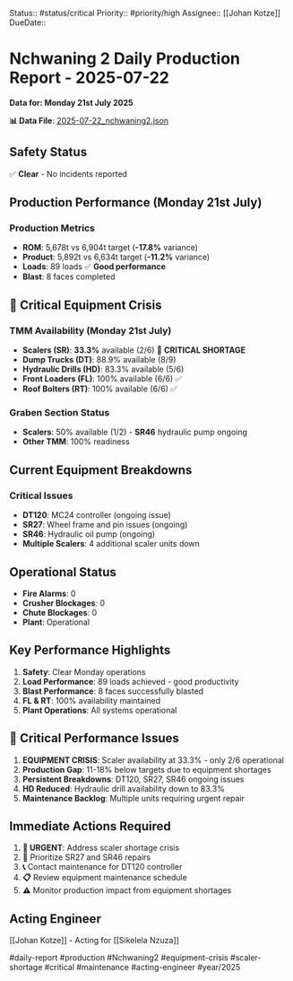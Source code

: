 Status:: #status/critical
Priority:: #priority/high
Assignee:: [[Johan Kotze]]
DueDate::

# Nchwaning 2 Daily Production Report - 2025-07-22
**Data for: Monday 21st July 2025**

**📊 Data File**: [2025-07-22_nchwaning2.json](data/2025-07-22_nchwaning2.json)

## Safety Status
✅ **Clear** - No incidents reported

## Production Performance (Monday 21st July)

### Production Metrics
- **ROM**: 5,678t vs 6,904t target (**-17.8%** variance)
- **Product**: 5,892t vs 6,634t target (**-11.2%** variance)
- **Loads**: 89 loads ✅ **Good performance**
- **Blast**: 8 faces completed

## 🚨 Critical Equipment Crisis

### TMM Availability (Monday 21st July)
- **Scalers (SR)**: **33.3%** available (2/6) 🔴 **CRITICAL SHORTAGE**
- **Dump Trucks (DT)**: 88.9% available (8/9)
- **Hydraulic Drills (HD)**: 83.3% available (5/6)
- **Front Loaders (FL)**: 100% available (6/6) ✅
- **Roof Bolters (RT)**: 100% available (6/6) ✅

### Graben Section Status
- **Scalers**: 50% available (1/2) - **SR46** hydraulic pump ongoing
- **Other TMM**: 100% readiness

## Current Equipment Breakdowns

### Critical Issues
- **DT120**: MC24 controller (ongoing issue)
- **SR27**: Wheel frame and pin issues (ongoing)
- **SR46**: Hydraulic oil pump (ongoing)
- **Multiple Scalers**: 4 additional scaler units down

## Operational Status
- **Fire Alarms**: 0
- **Crusher Blockages**: 0  
- **Chute Blockages**: 0
- **Plant**: Operational

## Key Performance Highlights
1. **Safety**: Clear Monday operations
2. **Load Performance**: 89 loads achieved - good productivity
3. **Blast Performance**: 8 faces successfully blasted
4. **FL & RT**: 100% availability maintained
5. **Plant Operations**: All systems operational

## 🔴 Critical Performance Issues
1. **EQUIPMENT CRISIS**: Scaler availability at 33.3% - only 2/6 operational
2. **Production Gap**: 11-18% below targets due to equipment shortages
3. **Persistent Breakdowns**: DT120, SR27, SR46 ongoing issues
4. **HD Reduced**: Hydraulic drill availability down to 83.3%
5. **Maintenance Backlog**: Multiple units requiring urgent repair

## Immediate Actions Required
1. **🔴 URGENT**: Address scaler shortage crisis
2. **🔧** Prioritize SR27 and SR46 repairs
3. **📞** Contact maintenance for DT120 controller
4. **📋** Review equipment maintenance schedule
5. **⚠️** Monitor production impact from equipment shortages

## Acting Engineer
[[Johan Kotze]] - Acting for [[Sikelela Nzuza]]

#daily-report #production #Nchwaning2 #equipment-crisis #scaler-shortage #critical #maintenance #acting-engineer #year/2025